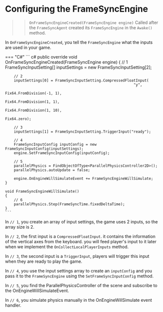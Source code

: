 # Configuring the FrameSyncEngine

>> ``OnFrameSyncEngineCreated(FrameSyncEngine engine)`` Called after the `FrameSyncAgent` created its `FrameSyncEngine` in the ``Awake()`` method.

In `OnFrameSyncEngineCreated`, you tell the `FrameSyncEngine` what the inputs are used in your game. 

=== "C#"
    ``` c#
    public override void OnFrameSyncEngineCreated(FrameSyncEngine engine)
    {
        // 1
        FrameSyncInputSetting[] inputSettings = new FrameSyncInputSetting[2];

        // 2
        inputSettings[0] = FrameSyncInputSetting.CompressedFloatInput(
                                                               "y", 
                                                               Fix64.FromDivision(-1, 1), 
                                                               Fix64.FromDivision(1, 1), 
                                                               Fix64.FromDivision(1, 10), 
                                                               Fix64.zero);

        // 3
        inputSettings[1] = FrameSyncInputSetting.TriggerInput("ready");

        // 4
        FrameSyncInputConfig inputConfig = new FrameSyncInputConfig(inputSettings);
        engine.SetFrameSyncInputConfig(inputConfig);

        // 5
        parallelPhysics = FindObjectOfType<ParallelPhysicsController2D>();
        parallelPhysics.autoUpdate = false;

        engine.OnEngineWillSimulateEvent += FrameSyncEngineWillSimulate;
    }

    void FrameSyncEngineWillSimulate()
    {
        // 6
        parallelPhysics.Step(FrameSyncTime.fixedDeltaTime);
    }
    ```
In `// 1`, you create an array of input settings, the game uses 2 inputs, so the array size is 2.

In `// 2`, the first input is a `CompressedFloatInput`. it contains the information of the vertical axes from the keyboard. you will feed player's input to it later when we implement the `OnCollectLocalPlayerInputs` method.

In `// 3`, the second input is a `TriggerInput`, players will trigger this input when they are ready to play the game.

In `// 4`, you use the input settings array to create an `inputConfig` and you pass it to the `FrameSyncEngine` using the `SetFrameSyncInputConfig` method.

In `// 5`, you find the ParallelPhysicsController of the scene and subscribe to the OnEngineWillSimulateEvent.

In `// 6`, you simulate physics manually in the OnEngineWillSimulate event handler.

[1]: ../../frameSync/importantClass/frameSyncAgent.md